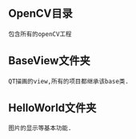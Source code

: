 ## OpenCV目录
```
包含所有的openCV工程
```
## BaseView文件夹
```
QT描画的view,所有的项目都继承该base类.
```

## HelloWorld文件夹
```
图片的显示等基本功能.
```